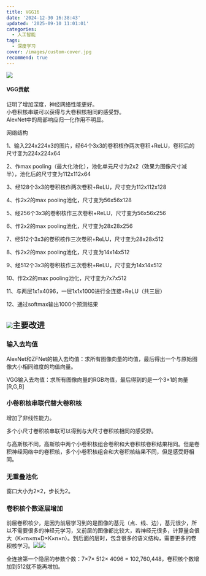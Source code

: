 ```yaml
---
title: VGG16
date: '2024-12-30 16:38:43'
updated: '2025-09-10 11:01:01'
categories:
  - 人工智能
tags:
  - 深度学习
cover: /images/custom-cover.jpg
recommend: true
---
```

![](/images/d5f618940e106e1364c47c1856b96aa5.png)

#### VGG贡献
证明了增加深度，神经网络性能更好。  
小卷积核串联可以获得与大卷积核相同的感受野。  
AlexNet中的局部响应归一化作用不明显。

网络结构

1、输入224x224x3的图片，经64个3x3的卷积核作两次卷积+ReLU，卷积后的尺寸变为224x224x64

2、作max pooling（最大化池化），池化单元尺寸为2x2（效果为图像尺寸减半），池化后的尺寸变为112x112x64

3、经128个3x3的卷积核作两次卷积+ReLU，尺寸变为112x112x128

4、作2x2的max pooling池化，尺寸变为56x56x128

5、经256个3x3的卷积核作三次卷积+ReLU，尺寸变为56x56x256

6、作2x2的max pooling池化，尺寸变为28x28x256

7、经512个3x3的卷积核作三次卷积+ReLU，尺寸变为28x28x512

8、作2x2的max pooling池化，尺寸变为14x14x512

9、经512个3x3的卷积核作三次卷积+ReLU，尺寸变为14x14x512

10、作2x2的max pooling池化，尺寸变为7x7x512

11、与两层1x1x4096，一层1x1x1000进行全连接+ReLU（共三层）

12、通过softmax输出1000个预测结果

## ![](/images/4aa76e9aa6c85b36a6619886d490d0f7.png)主要改进
### 输入去均值
AlexNet和ZFNet的输入去均值：求所有图像向量的均值，最后得出一个与原始图像大小相同维度的均值向量。

VGG输入去均值：求所有图像向量的RGB均值，最后得到的是一个3×1的向量 [R,G,B]



### 小卷积核串联代替大卷积核
增加了非线性能力。

多个小尺寸卷积核串联可以得到与大尺寸卷积核相同的感受野。

与高斯核不同，高斯核中两个小卷积核组合卷积和大卷积核卷积结果相同。但是卷积神经网络中的卷积核，多个小卷积核组合和大卷积核结果不同，但是感受野相同。

### 无重叠池化
窗口大小为2×2，步长为2。



### 卷积核个数逐层增加
前层卷积核少，是因为前层学习到的是图像的基元（点、线、边），基元很少，所以不需要很多的神经元学习，又前层的图像都比较大，若神经元很多，计算量会很大（K×m×m×D×K×n×n）。到后面的层时，包含很多的语义结构，需要更多的卷积核学习。![](/images/e4acf11a515274228d69c2f2d4404e1b.png)![](/images/a43d7a4b9c816350daaf064c5ebc1380.png)

全连接第一个隐层的参数个数：7×7× 512× 4096 = 102,760,448，卷积核个数增加到512就不能再增加。
